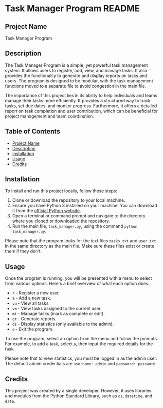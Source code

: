 # Task Manager Program README

## Project Name
Task Manager Program

## Description
The Task Manager Program is a simple, yet powerful task management system. It allows users to register, add, view, and manage tasks. It also provides the functionality to generate and display reports on tasks and users. The program is designed to be modular, with the task management functions moved to a separate file to avoid congestion in the main file.

The importance of this project lies in its ability to help individuals and teams manage their tasks more efficiently. It provides a structured way to track tasks, set due dates, and monitor progress. Furthermore, it offers a detailed report on task completion and user contribution, which can be beneficial for project management and team coordination.

## Table of Contents
- [Project Name](#project-name)
- [Description](#description)
- [Installation](#installation)
- [Usage](#usage)
- [Credits](#credits)

## Installation
To install and run this project locally, follow these steps:

1. Clone or download the repository to your local machine.
2. Ensure you have Python  3 installed on your machine. You can download it from the [official Python website](https://www.python.org/downloads/).
3. Open a terminal or command prompt and navigate to the directory where you cloned or downloaded the repository.
4. Run the main file, `task_manager.py`, using the command `python task_manager.py`.

Please note that the program looks for the text files `tasks.txt` and `user.txt` in the same directory as the main file. Make sure these files exist or create them if they don't.

## Usage
Once the program is running, you will be presented with a menu to select from various options. Here's a brief overview of what each option does:

- `r` - Register a new user.
- `a` - Add a new task.
- `va` - View all tasks.
- `vm` - View tasks assigned to the current user.
- `mt` - Manage tasks (mark as complete or edit).
- `gr` - Generate reports.
- `ds` - Display statistics (only available to the admin).
- `e` - Exit the program.

To use the program, select an option from the menu and follow the prompts. For example, to add a task, select `a`, then input the required details for the task.

Please note that to view statistics, you must be logged in as the admin user. The default admin credentials are `username: admin` and `password: password`.

## Credits
This project was created by a single developer. However, it uses libraries and modules from the Python Standard Library, such as `os`, `datetime`, and `date`.
